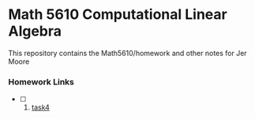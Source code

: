 # Math 5610 Computational Linear Algebra

This repository contains the Math5610/homework and other notes for Jer Moore 
### Homework Links

- [ ] 1. [task4](https://thedegreeisalie.github.io/math4610/homework/tasksheet1/task4/README.md)


